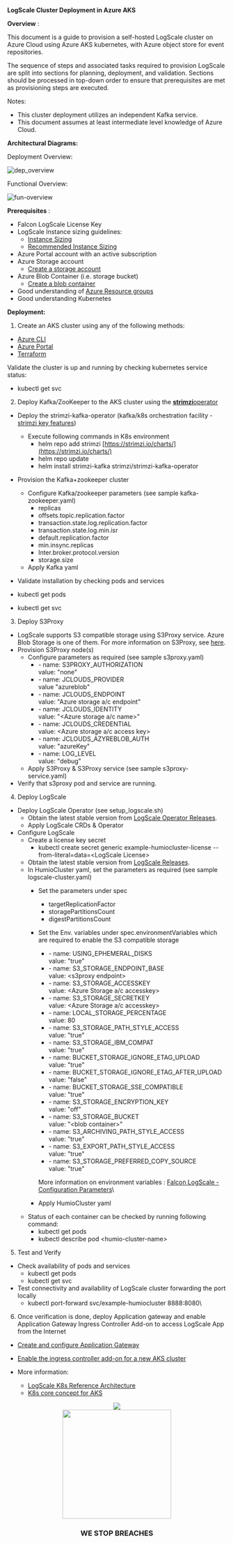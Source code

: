 **LogScale Cluster Deployment in Azure AKS**

**Overview** :

This document is a guide to provision a self-hosted LogScale cluster on Azure Cloud using Azure AKS kubernetes, with Azure object store for event repositories.

The sequence of steps and associated tasks required to provision LogScale are split into sections for planning, deployment, and validation. Sections should be processed in top-down order to ensure that prerequisites are met as provisioning steps are executed.

Notes:

- This cluster deployment utilizes an independent Kafka service.
- This document assumes at least intermediate level knowledge of Azure Cloud.

**Architectural Diagrams:**

Deployment Overview:

![dep_overview](/docs/asset/dep-overview.png) 

Functional Overview:

![fun-overview](/docs/asset/fun-overview.png) 

**Prerequisites** :

- Falcon LogScale License Key
- LogScale Instance sizing guidelines:
  - [Instance Sizing](https://library.humio.com/falcon-logscale-self-hosted/installation-provisioning-sizing.html)
  - [Recommended Instance Sizing](https://library.humio.com/falcon-logscale-self-hosted/installation-prep-rec.html)
- Azure Portal account with an active subscription
- Azure Storage account
  - [Create a storage account](https://learn.microsoft.com/en-us/azure/storage/common/storage-account-create?tabs=azure-portal)
- Azure Blob Container (i.e. storage bucket)
  - [Create a blob container](https://learn.microsoft.com/en-us/azure/storage/blobs/storage-quickstart-blobs-portal#create-a-container)
- Good understanding of [Azure Resource groups](https://learn.microsoft.com/en-us/azure/azure-resource-manager/management/manage-resource-groups-portal)
- Good understanding Kubernetes

**Deployment:**

1. Create an AKS cluster using any of the following methods:

  - [Azure CLI](https://learn.microsoft.com/en-us/azure/aks/tutorial-kubernetes-deploy-cluster?tabs=azure-cli)
  - [Azure Portal](https://learn.microsoft.com/en-us/azure/aks/learn/quick-kubernetes-deploy-portal?tabs=azure-cli#create-an-aks-cluster)
  - [Terraform](https://learn.microsoft.com/en-us/azure/aks/learn/quick-kubernetes-deploy-terraform?tabs=azure-cli#implement-the-terraform-code)

Validate the cluster is up and running by checking kubernetes service status:

- kubectl get svc

2. Deploy Kafka/ZooKeeper to the AKS cluster using the [**strimzi**](https://github.com/strimzi/strimzi-kafka-operator)[operator](https://github.com/strimzi/strimzi-kafka-operator)

  - Deploy the strimzi-kafka-operator (kafka/k8s orchestration facility - [strimzi key features](https://strimzi.io/docs/operators/latest/overview.html#key-features-product_str))
    - Execute following commands in K8s environment
      - helm repo add strimzi [https://strimzi.io/charts/](https://strimzi.io/charts/)
      - helm repo update
      - helm install strimzi-kafka strimzi/strimzi-kafka-operator

  - Provision the Kafka+zookeeper cluster
    - Configure Kafka/zookeeper parameters (see sample kafka-zookeeper.yaml)
      - replicas
      - offsets.topic.replication.factor
      - transaction.state.log.replication.factor
      - transaction.state.log.min.isr
      - default.replication.factor
      - min.insync.replicas
      - Inter.broker.protocol.version
      - storage.size
    - Apply Kafka yaml
  - Validate installation by checking pods and services

- kubectl get pods
- kubectl get svc

3. Deploy S3Proxy

  - LogScale supports S3 compatible storage using S3Proxy service. Azure Blob Storage is one of them. For more information on S3Proxy, see [here](https://github.com/gaul/s3proxy).
  - Provision S3Proxy node(s)
    - Configure parameters as required (see sample s3proxy.yaml)
      - \- name: S3PROXY\_AUTHORIZATION\
        value: "none"
      - \- name: JCLOUDS\_PROVIDER\
        value "azureblob"
      - \- name: JCLOUDS\_ENDPOINT\
        value: "Azure storage a/c endpoint"
      - \- name: JCLOUDS\_IDENTITY\
        value: "\<Azure storage a/c name\>"
      - \- name: JCLOUDS\_CREDENTIAL\
        value: \<Azure storage a/c access key\>
      - \- name: JCLOUDS\_AZYREBLOB\_AUTH\
        value: "azureKey"
      - \- name: LOG\_LEVEL\
        value: "debug"
    - Apply S3Proxy & S3Proxy service (see sample s3proxy-service.yaml)
  - Verify that s3proxy pod and service are running.

4. Deploy LogScale

  - Deploy LogScale Operator (see setup\_logscale.sh)
    - Obtain the latest stable version from [LogScale Operator Releases](https://github.com/humio/humio-operator/releases).
    - Apply LogScale CRDs & Operator
  - Configure LogScale
    - Create a license key secret
      - kubectl create secret generic example-humiocluster-license --from-literal=data=\<LogScale License\>
    - Obtain the latest stable version from [LogScale Releases](https://library.humio.com/release-notes/release-notes-stable.html).
    - In HumioCluster yaml, set the parameters as required (see sample logscale-cluster.yaml)
      - Set the parameters under spec
        - targetReplicationFactor
        - storagePartitionsCount
        - digestPartitionsCount
      - Set the Env. variables under spec.environmentVariables which are required to enable the S3 compatible storage
        - \- name: USING\_EPHEMERAL\_DISKS\
          value: "true"
        - \- name: S3\_STORAGE\_ENDPOINT\_BASE\
          value: \<s3proxy endpoint\>
        - \- name: S3\_STORAGE\_ACCESSKEY\
          value: \<Azure Storage a/c accesskey\>
        - \- name: S3\_STORAGE\_SECRETKEY\
          value: \<Azure Storage a/c accesskey\>
        - \- name: LOCAL\_STORAGE\_PERCENTAGE\
          value: 80
        - \- name: S3\_STORAGE\_PATH\_STYLE\_ACCESS\
          value: "true"
        - \- name: S3\_STORAGE\_IBM\_COMPAT\
          value: "true"
        - \- name: BUCKET\_STORAGE\_IGNORE\_ETAG\_UPLOAD\
          value: "true"
        - \- name: BUCKET\_STORAGE\_IGNORE\_ETAG\_AFTER\_UPLOAD\
          value: "false"
        - \- name: BUCKET\_STORAGE\_SSE\_COMPATIBLE\
          value: "true"
        - \- name: S3\_STORAGE\_ENCRYPTION\_KEY\
          value: "off"
        - \- name: S3\_STORAGE\_BUCKET\
          value: "\<blob container\>"
        - \- name: S3\_ARCHIVING\_PATH\_STYLE\_ACCESS\
          value: "true"
        - \- name: S3\_EXPORT\_PATH\_STYLE\_ACCESS\
          value: "true"
        - \- name: S3\_STORAGE\_PREFERRED\_COPY\_SOURCE\
          value: "true"

        More information on environment variables : [Falcon LogScale - Configuration Parameters](https://library.humio.com/falcon-logscale-self-hosted/envar.html)\
      - Apply HumioCluster yaml
    - Status of each container can be checked by running following command:
      - kubectl get pods
      - kubectl describe pod \<humio-cluster-name\>

5. Test and Verify

- Check availability of pods and services
  - kubectl get pods
  - kubectl get svc
- Test connectivity and availability of LogScale cluster forwarding the port locally
  - kubectl port-forward svc/example-humiocluster 8888:8080\

6. Once verification is done, deploy Application gateway and enable Application Gateway Ingress Controller Add-on to access LogScale App from the Internet

- [Create and configure Application Gateway](https://learn.microsoft.com/en-us/azure/application-gateway/quick-create-portal)
- [Enable the ingress controller add-on for a new AKS cluster](https://learn.microsoft.com/en-us/azure/application-gateway/tutorial-ingress-controller-add-on-new)

- More information:
  - [LogScale K8s Reference Architecture](https://library.humio.com/falcon-logscale-self-hosted/installation-k8s-ref-arch.html)
  - [K8s core concept for AKS](https://learn.microsoft.com/en-us/azure/aks/concepts-clusters-workloads)

<p align="center"><img src="docs/asset/cs-logo-footer.png"><BR/><img width="250px" src="docs/asset/adversary-red-eyes.png"></P>
<h3><P align="center">WE STOP BREACHES</P></h3>
